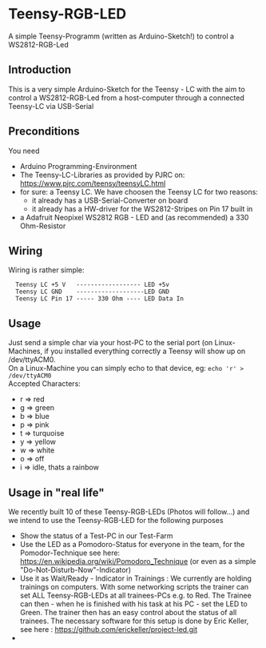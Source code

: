 # Teensy-RGB-LED
A simple Teensy-Programm (written as Arduino-Sketch!) to control a WS2812-RGB-Led

## Introduction
This is a very simple Arduino-Sketch for the Teensy - LC with the aim to control a WS2812-RGB-Led from a 
host-computer through a connected Teensy-LC via USB-Serial

## Preconditions
You need 
- Arduino Programming-Environment
- The Teensy-LC-Libraries as provided by PJRC on: https://www.pjrc.com/teensy/teensyLC.html
- for sure: a Teensy LC. We have choosen the Teensy LC for two reasons:
  - it already has a USB-Serial-Converter on board
  - it already has a HW-driver for the WS2812-Stripes on Pin 17 built in
- a Adafruit Neopixel WS2812 RGB - LED and (as recommended) a 330 Ohm-Resistor

## Wiring
Wiring is rather simple:

```
  Teensy LC +5 V   ------------------ LED +5v
  Teensy LC GND    -------------------LED GND
  Teensy LC Pin 17 ----- 330 Ohm ---- LED Data In
```
## Usage
Just send a simple char via your host-PC to the serial port (on Linux-Machines, if you installed everything correctly a Teensy will show up on /dev/ttyACM0.  
On a Linux-Machine you can simply echo to that device, eg: `echo 'r' > /dev/ttyACM0`  
Accepted Characters:
- r => red
- g => green
- b => blue
- p => pink
- t => turquoise
- y => yellow
- w => white
- o => off
- i => idle, thats a rainbow

## Usage in "real life"
We recently built 10 of these Teensy-RGB-LEDs (Photos will follow...) and we intend to use the Teensy-RGB-LED for the following purposes
- Show the status of a Test-PC in our Test-Farm
- Use the LED as a Pomodoro-Status for everyone in the team, for the Pomodor-Technique see here:  https://en.wikipedia.org/wiki/Pomodoro_Technique (or even as a simple "Do-Not-Disturb-Now"-Indicator)
- Use it as Wait/Ready - Indicator in Trainings : We currently are holding trainings on computers. With some networking scripts the trainer can set ALL Teensy-RGB-LEDs at all trainees-PCs e.g. to Red. The Trainee can then - when he is finished with his task at his PC - set the LED to Green. The trainer then has an easy control about the status of all trainees.    The necessary software for this setup is done by Eric Keller, see here : https://github.com/erickeller/project-led.git
- 

